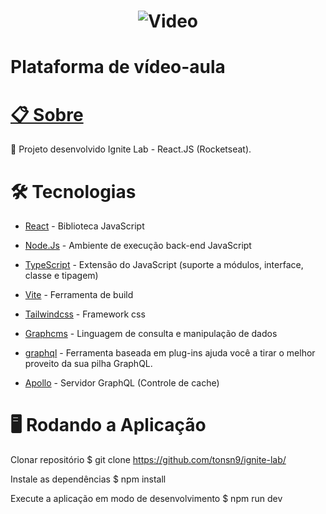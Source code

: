 <h1 align="center">
  <img alt="Video" src="event_platform.gif" />
</h1>

<h1 align="">Plataforma de vídeo-aula</h1>


<h1 align="">
    <a href="https://ignite-lab-puce.vercel.app/">📋 Sobre</a>
</h1>
<p align="">🚀 Projeto desenvolvido Ignite Lab - React.JS (Rocketseat).</p>


# 🛠 Tecnologias
* <a href="https://pt-br.reactjs.org/">React</a> - Biblioteca JavaScript

* <a href="https://nodejs.org/en/">Node.Js</a> - Ambiente de execução back-end JavaScript

* <a href="https://www.typescriptlang.org/">TypeScript</a> - Extensão do JavaScript (suporte a módulos, interface, classe e tipagem)

*  <a href="https://vitejs.dev/">Vite</a> - Ferramenta de build

* <a href="https://tailwindcss.com/docs/installation">Tailwindcss</a> - Framework css

*  <a href="https://app.graphcms.com/">Graphcms</a> - Linguagem de consulta e manipulação de dados

* <a href="https://www.graphql-code-generator.com/docs/guides/react">graphql</a> - Ferramenta baseada em plug-ins ajuda você a tirar o melhor proveito da sua pilha GraphQL.

* <a href="https://www.apollographql.com/docs/react/">Apollo</a> - Servidor GraphQL (Controle de cache)

# 🖥️ Rodando a Aplicação

Clonar repositório
$ git clone https://github.com/tonsn9/ignite-lab/

Instale as dependências
$ npm install

Execute a aplicação em modo de desenvolvimento
$ npm run dev


